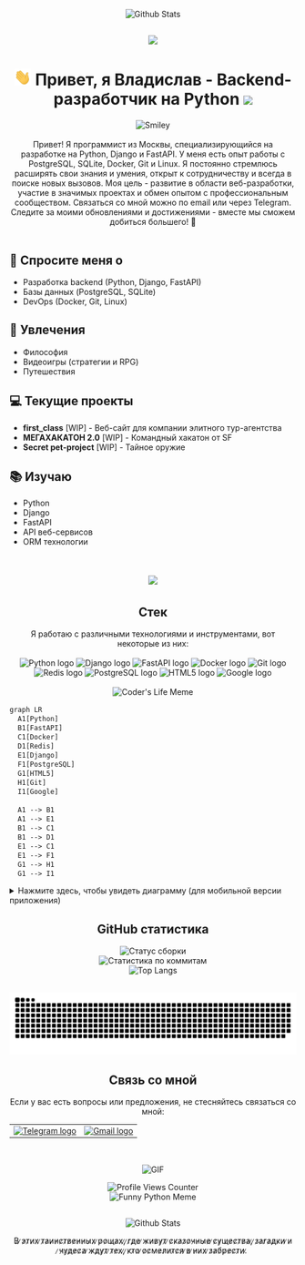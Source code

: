 <p align="center">
        <img src="https://raw.githubusercontent.com/mayhemantt/mayhemantt/Update/svg/Bottom.svg" alt="Github Stats" />
</p>

## <div align="center"></div>

<div align="center">
  <img src="https://media.giphy.com/media/v1.Y2lkPTc5MGI3NjExZTF3aWFlbHIwNDJzeG9jYjR0cHpkM29xejJoMHR0YWdkNHN4OHlueSZlcD12MV9pbnRlcm5hbF9naWZfYnlfaWQmY3Q9Zw/f3KwliaH4MLtli8z7D/giphy.gif" width="300">
</div>

# <h1 align="center"><img width="30px" src="https://raw.githubusercontent.com/ABSphreak/ABSphreak/master/gifs/Hi.gif"> Привет, я Владислав - Backend-разработчик на Python <img width="30px" src="https://media.giphy.com/media/v1.Y2lkPTc5MGI3NjExcDRscDVpdnB1cHZ6eXk1dXF5eDlvN3g2bXQ0a2MwbjNteWVxYWU2MiZlcD12MV9pbnRlcm5hbF9naWZfYnlfaZCYXRhJmN0PXM/3PqeqVoo248xgxq3p1/giphy.gif"></h1>

<div align="center">
<div>
<img src="https://github.com/fnky/fnky/raw/fnky/img/smile.gif" alt="Smiley" align="center">
</div>
<br>
</div>
<div align="center">
  Привет! Я программист из Москвы, специализирующийся на разработке на Python, Django и FastAPI. У меня есть опыт работы с PostgreSQL, SQLite, Docker, Git и Linux. Я постоянно стремлюсь расширять свои знания и умения, открыт к сотрудничеству и всегда в поиске новых вызовов. Моя цель - развитие в области веб-разработки, участие в значимых проектах и обмен опытом с профессиональным сообществом. Связаться со мной можно по email или через Telegram. Следите за моими обновлениями и достижениями - вместе мы сможем добиться большего! 🚀
</div>
<br>

## 💬 Спросите меня о
- Разработка backend (Python, Django, FastAPI)
- Базы данных (PostgreSQL, SQLite)
- DevOps (Docker, Git, Linux)

## 📅 Увлечения
- Философия
- Видеоигры (стратегии и RPG)
- Путешествия

## 💻 Текущие проекты
- **first_class** [WIP] - Веб-сайт для компании элитного тур-агентства
- **МЕГАХАКАТОН 2.0** [WIP] - Командный хакатон от SF
- **Secret pet-project** [WIP] - Тайное оружие

## 📚 Изучаю
- Python
- Django
- FastAPI
- API веб-сервисов
- ORM технологии

## <div align="center"></div>

<h1 align="center"><img width="450px" margin="0px" src="https://media.giphy.com/media/v1.Y2lkPTc5MGI3NjExNWluNzB5ZHkwN3JyZTRoOGdnc3l6MDRoY3d5MzhlamhxN2sxZnkxciZlcD12MV9pbnRlcm5hbF9naWZfYnlfaWQmY3Q9Zw/fmkYSBlJt3XjNF6p9c/giphy.gif">

## <div align="center">Стек</div>
<div align="center">
  Я работаю с различными технологиями и инструментами, вот некоторые из них:
</div>
<br>
<div align="center">
  <img height="65" src="https://skillicons.dev/icons?i=py" alt="Python logo" />
  <img height="65" src="https://skillicons.dev/icons?i=django" alt="Django logo" />
  <img height="65" src="https://skillicons.dev/icons?i=fastapi" alt="FastAPI logo" />
  <img height="65" src="https://skillicons.dev/icons?i=docker" alt="Docker logo" />
  <img height="65" src="https://skillicons.dev/icons?i=git" alt="Git logo" />
  <img height="65" src="https://skillicons.dev/icons?i=redis" alt="Redis logo" />
  <img height="65" src="https://skillicons.dev/icons?i=postgres" alt="PostgreSQL logo" />
  <img height="65" src="https://skillicons.dev/icons?i=html" alt="HTML5 logo" />
  <img height="65" src="https://cdn.jsdelivr.net/gh/devicons/devicon/icons/google/google-original.svg" alt="Google logo" />
</div>


</div>
<br>
<div align="center">
  <img height="200" src="https://i.imgflip.com/69b98d.png" alt="Coder's Life Meme" />
</div>

```mermaid
graph LR
  A1[Python]
  B1[FastAPI]
  C1[Docker]
  D1[Redis]
  E1[Django]
  F1[PostgreSQL]
  G1[HTML5]
  H1[Git]
  I1[Google]

  A1 --> B1
  A1 --> E1
  B1 --> C1
  B1 --> D1
  E1 --> C1
  E1 --> F1
  G1 --> H1
  G1 --> I1
```

<details>
  <summary>Нажмите здесь, чтобы увидеть диаграмму (для мобильной версии приложения)</summary>
  <br>
  <img src="https://github.com/melixz/melixz/blob/main/2024-05-18%20012715.png" alt="Диаграмма">
</details>

## <div align="center"></div>

## <div align="center">GitHub статистика</div>

<div align="center">
  
![Статус сборки](https://github-readme-stats.vercel.app/api?username=melixz&theme=dark&hide_border=false&include_all_commits=false&count_private=false)
<br>
![Статистика по коммитам](https://github-readme-streak-stats.herokuapp.com/?user=melixz&theme=dark&hide_border=false)
<br>
![Top Langs](https://github-readme-stats.vercel.app/api/top-langs/?username=melixz&theme=dark\&hide_progress=true)
  
 </div>

## <div align="center"></div>

<picture>
  <source media="(prefers-color-scheme: dark)" srcset="https://raw.githubusercontent.com/holic-x/holic-x/output/github-contribution-grid-snake-dark.svg">
  <source media="(prefers-color-scheme: light)" srcset="https://raw.githubusercontent.com/holic-x/holic-x/output/github-contribution-grid-snake.svg">
  <img alt="github contribution grid snake animation" src="https://raw.githubusercontent.com/adorabled4/adorabled4/output/github-contribution-grid-snake.svg">
</picture>

## <div align="center"></div>

## <div align="center">Связь со мной</div>

<div align="center">
  <p>Если у вас есть вопросы или предложения, не стесняйтесь связаться со мной:</p>
  <table>
    <tr>
      <td align="center">
        <a href="https://t.me/Melixxx999" target="_blank">
          <img src="https://raw.githubusercontent.com/maurodesouza/profile-readme-generator/master/src/assets/icons/social/telegram/default.svg" width="100" height="100" alt="Telegram logo" />
        </a>
      </td>
      <td align="center">
        <a href="mailto:dr.melix@gmail.com" target="_blank">
          <img src="https://raw.githubusercontent.com/maurodesouza/profile-readme-generator/master/src/assets/icons/social/gmail/default.svg" width="100" height="100" alt="Gmail logo" />
        </a>
      </td>
    </tr>
  </table>
</div>

## <div align="center"></div>

  </a>
<p align="center">
<br>
  <img alt="GIF" src="https://media.giphy.com/media/v1.Y2lkPTc5MGI3NjExczNsOHJhZmp5M2Z3NGxzcGhzNW82MDl1MGUzbmhieGtibHpxaGQ5cyZlcD12MV9pbnRlcm5hbF9naWZfYnlfaWQmY3Q9Zw/wvQIqJyNBOCjK/giphy.gif" />
</p>

<div align="center">
  <img src="https://profile-counter.glitch.me/melixz/count.svg?" alt="Profile Views Counter" />
</div>
<div align="center">
  <img height="300" src="https://i.imgflip.com/2nytxb.jpg" alt="Funny Python Meme" />
</div>

## <div align="center"></div>

<p align="center">
        <img src="https://raw.githubusercontent.com/mayhemantt/mayhemantt/Update/svg/Bottom.svg" alt="Github Stats" />
</p>

<div align="center">В̷ ̷э̷т̷и̷х̷ ̷т̷а̷и̷н̷с̷т̷в̷е̷н̷н̷ы̷х̷ ̷р̷о̷щ̷а̷х̷,̷ ̷г̷д̷е̷ ̷ж̷и̷в̷у̷т̷ ̷с̷к̷а̷з̷о̷ч̷н̷ы̷е̷ ̷с̷у̷щ̷е̷с̷т̷в̷а̷,̷ ̷з̷а̷г̷а̷д̷к̷и̷ ̷и̷ ̷ч̷у̷д̷е̷с̷а̷ ̷ж̷д̷у̷т̷ ̷т̷е̷х̷,̷ ̷к̷т̷о̷ ̷о̷с̷м̷е̷л̷и̷т̷с̷я̷ ̷в̷ ̷н̷и̷х̷ ̷з̷а̷б̷р̷е̷с̷т̷и̷.̷</div> 
